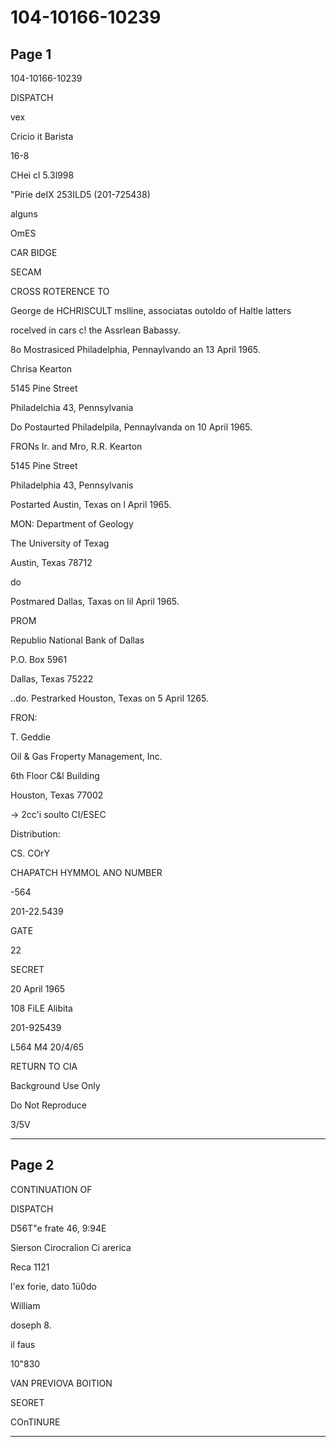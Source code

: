 # 104-10166-10239

## Page 1

104-10166-10239

DISPATCH

vex

Cricio it Barista

16-8

CHei cl 5.3l998

"Pirie deIX 253ILD5 (201-725438)

alguns

OmES

CAR BIDGE

SECAM

CROSS ROTERENCE TO

George de HCHRISCULT mslline, associatas outoldo of Haltle latters

rocelved in cars c! the Assrlean Babassy.

8o Mostrasiced Philadelphia, Pennaylvando an 13 April 1965.

Chrisa Kearton

5145 Pine Street

Philadelchia 43, Pennsylvania

Do Postaurted Philadelpila, Pennaylvanda on 10 April 1965.

FRONs Ir. and Mro, R.R. Kearton

5145 Pine Street

Philadelphia 43, Pennsylvanis

Postarted Austin, Texas on l April 1965.

MON: Department of Geology

The University of Texag

Austin, Texas 78712

do

Postmared Dallas, Taxas on lil April 1965.

PROM

Republio National Bank of Dallas

P.O. Box 5961

Dallas, Texas 75222

..do. Pestrarked Houston, Texas on 5 April 1265.

FRON:

T. Geddie

Oil & Gas Froperty Management, Inc.

6th Floor C&l Building

Houston, Texas 77002

→ 2cc'i soulto CI/ESEC

Distribution:

CS. COrY

CHAPATCH HYMMOL ANO NUMBER

-564

201-22.5439

GATE

22

SECRET

20 April 1965

108 FiLE Alibita

201-925439

L564 M4 20/4/65

RETURN TO CIA

Background Use Only

Do Not Reproduce

3/5V

---

## Page 2

CONTINUATION OF

DISPATCH

D56T"e frate 46, 9:94E

Sierson Cirocralion Ci arerica

Reca 1121

l'ex forie, dato 1ü0do

William

doseph 8.

il faus

10"830

VAN PREVIOVA BOITION

SEORET

COnTINURE

---

